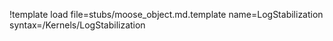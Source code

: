!template load file=stubs/moose_object.md.template name=LogStabilization syntax=/Kernels/LogStabilization
